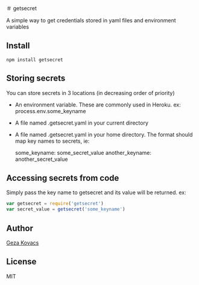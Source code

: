 ＃ getsecret

A simple way to get credentials stored in yaml files and environment variables

## Install

    npm install getsecret

## Storing secrets

You can store secrets in 3 locations (in decreasing order of priority)

* An environment variable. These are commonly used in Heroku. ex: process.env.some_keyname

* A file named .getsecret.yaml in your current directory

* A file named .getsecret.yaml in your home directory. The format should map key names to secrets, ie:

    some_keyname: some_secret_value
    another_keyname: another_secret_value

## Accessing secrets from code

Simply pass the key name to getsecret and its value will be returned. ex:

```javascript
var getsecret = require('getsecret')
var secret_value = getsecret('some_keyname')
```

## Author

[Geza Kovacs](http://github.com/gkovacs)

## License

MIT
